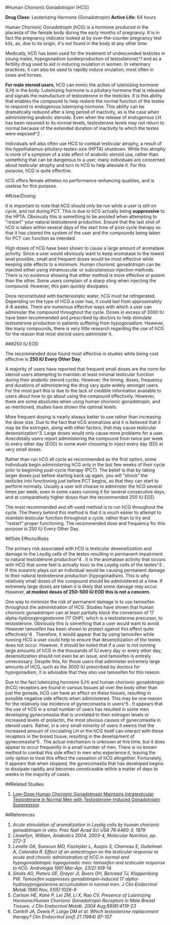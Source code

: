 #Human Chorionic Gonadotropin (HCG)

**Drug Class**: Leutenizing Hormone (Gonadotropin)
**Active Life:** 64 hours

Human Chorionic Gonadotropin (hCG) is a hormone produced in the placenta of the female body during the early months of pregnancy. It is in fact the pregnancy indicator looked at by over-the-counter pregnancy test kits, as, due to its origin, it's not found in the body at any other time. 

Medically, hCG has been used for the treatment of undescended testicles in young males, hypogonadism (underproduction of testosterone)^1 and as a fertility drug used to aid in inducing ovulation in women. In veterinary practices, it can also be used to rapidly induce ovulation, most often in cows and horses.

**For male steroid users**, hCG can mimic the action of luteinizing hormone (LH) in the body. Luteinizing hormone is a pituitary hormone that is released and signals the manufacture of testosterone in the testicles. It is this ability that enables the compound to help restore the normal function of the testes to respond to endogenous luteinizing hormone. This ability can be dramatically reduced after a long period of inactivity, as is the case when administering anabolic steroids. Even when the release of endogenous LH has been resumed to its normal levels, testosterone levels may not return to normal because of the extended duration of inactivity to which the testes were exposed^2 .

Individuals will also often use HCG to combat testicular atrophy, a result of the hypothalamus-pituitary-testes-axis (HPTA) shutdown. While this atrophy is more of a symptom of a side effect of anabolic steroid use, rather than something that can be dangerous to a user, many individuals are concerned about testicular atrophy and turn to hCG to help alleviate it. For this purpose, hCG is quite effective. 

hCG offers female athletes no performance-enhancing qualities, and is useless for this purpose. 

##Use/Dosing

It is important to note that hCG should only be run while a user is still on cycle, and not during PCT. This is due to hCG actually being **suppressive** to the HPTA. Obviously this is something to be avoided when attempting to "restart" your natural testosterone production. Ensure that the last shot of hCG is taken within several days of the start time of post-cycle therapy so that it has cleared the system of the user and the compounds being taken for PCT can function as intended.

High doses of hCG have been shown to cause a large amount of aromatase activity. Since a user would obviously want to keep aromatase to the lowest level possible, small and frequent doses would be most effective while keeping side effects to a minimum. Human chorionic gonadotropin can be injected either using intramuscular or subcutaneous injection methods. There is no evidence showing that either method is more effective or potent than the other. Some users complain of a sharp sting when injecting the compound. However, this pain quickly dissipates. 

Once reconstituted with bacteriostatic water, hCG must be refrigerated. Depending on the type of HCG a user has, it could last from approximately 4-8 weeks. There are numerous effective ways with which a user can administer the compound throughout the cycle. Doses in excess of 3000 IU have been recommended and prescribed by doctors to help stimulate testosterone production in patients suffering from hypogonadism. However, like many compounds, there is very little research regarding the use of hCG for the reason that most steroid users administer it. 

###250 IU EOD 

The recommended dose found most effective in studies while being cost effective is **250 IU Every Other Day**.

A majority of users have reported that frequent small doses are the norm for steroid users attempting to maintain at least minimal testicular function during their anabolic steroid cycles. However, the timing, doses, frequency and durations of administering the drug vary quite widely amongst users. For the most part this is due to the lack of credible information available to users about how to go about using the compound effectively. However, there are some absolutes when using human chorionic gonadotropin, and as mentioned, studies have shown the optimal levels. 

More frequent dosing is nearly always better to use rather than increasing the dose size. Due to the fact that hCG aromatizes and it is believed that it may be the estrogen, along with other factors, that may cause testicular desensitization^3. Large doses would only cause more problems for a user. Anecdotally users report administering the compound from twice per week to every other day (EOD) to some even choosing to inject every day (ED) at very small doses. 

Rather than run hCG all cycle as recommended as the first option, some individuals begin administering hCG only in the last few weeks of their cycle prior to beginning post-cycle therapy (PCT). The belief is that by taking larger doses just before starting back up again, you will "shock" the testicles into functioning just before PCT begins, so that they can start to perform normally. Usually a user will choose to administer the hCG several times per week, even in some cases running it for several consecutive days, and at comparatively higher doses than the recommended 250 IU EOD.

The most recommended and oft-used method is to run hCG throughout the cycle. The theory behind this method is that it is much easier to attempt to *maintain* testicular function throughout a cycle, rather than to try and "restart" proper functioning. The recommended dose and frequency for this purpose is 250 IU Every Other Day. 

##Side Effects/Risks

The primary risk associated with hCG is testicular desensitization and damage to the Leydig cells of the testes resulting in permanent impairment to natural testosterone production^4 . It is the aromatase activity that occurs with HCG that some feel is actually toxic to the Leydig cells of the testes^3 . If this sceanrio plays out an individual would be causing permanent damage to their natural testosterone production (hypogonadism). This is why relatively small doses of the compound should be administered at a time. If extremely large doses are taken it is likely that some damage may occur. However, **at modest doses of 250-500 IU EOD this is not a concern.**

One way to minimize the risk of permanent damage is to use tamoxifen throughout the administration of HCG. Studies have shown that human chorionic gonadotropin can at least partially block the conversion of 17 alpha-hydroxyprogesterone (17 OHP), which is a testosterone precursor, to testosterone. Obviously this is something that a user would want to avoid. However tamoxifen has been shown to protect against this effect quite effectively^4 . Therefore, it would appear that by using tamoxifen while running HCG a user could help to ensure that desensitization of the testes does not occur. However, it should be noted that if a user is not running large amounts of hCG in the thousands of IU every day or every other day,  desensitization should not even be an issue, and tamoxifen is entirely unnecessary. Despite this, for those users that administer extremely large amounts of HCG, such as the 3000 IU prescribed by doctors for hypogonadism, it is advisable that they also use tamoxifen for this reason.

Due to the fact luteinizing hormone (LH) and human chorionic gonadotropin (hCG) receptors are found in various tissues all over the body other than just the gonads, hCG can have an effect on these tissues, resulting in possible negative side effects when administered. This may be one reason for the relatively low incidence of gynecomastia in users^5 . It appears that the use of hCG in a small number of users has resulted in some men developing gynecomastia that is unrelated to their estrogen levels or increased levels of prolactin, the most obvious causes of gynecomastia in steroid users. Rather, in a very small minority of users it seems that the increased amount of circulating LH or the hCG itself can interact with these receptors in the breast tissue, resulting in the development of gynecomastia^5 . The actual mechanism is unknown at this time, but it does appear to occur frequently in a small number of men. There is no known method to combat this side effect in men who experience it, leaving the only option to treat this effect the cessation of hCG altogether. Fortunately, it appears that when stopped, the gynecomastia that has developed begins to dissipate rapidly and becomes unnoticeable within a matter of days to weeks in the majority of cases.

##Related Studies

1. [Low-Dose Human Chorionic Gonadotropin Maintains Intratesticular Testosterone in Normal Men with Testosterone-Induced Gonadotropin Suppression](http://press.endocrine.org/doi/abs/10.1210/jc.2004-0802)

##References

1. *Acute stimulation of aromatization in Leydig cells by human chorionic gonadotropin in vitro. Proc Natl Acad Sci USA 76:4460-3, 1979*
2. *Llewellyn, William, Anabolics 2004, 2003-4, Molecular Nutrition, pp. 272-3*
3. *Levalle OA, Suescun MO, Fiszlejder L, Aszpis S, Charreau E, Guitelman A, Calandra R. Effect of an antiestrogen on the testicular response to acute and chronic administration of hCG in normal and hypogonadotropic hypogonadic men: tamoxifen and testicular response to hCG. Andrologia 1991 Mar-Apr, 23(2):109-14* 
4. *Smals AG, Pieters GF, Drayer JI, Boers GH, Benraad TJ, Kloppenborg PW. Tamoxifen suppresses gonadotropin-induced 17 alpha-hydroxyprogesterone accumulation in normal men. J Clin Endocrinol Metab 1980 Nov, 51(5):1026-9*
5. *Carlson HE, Kane P, Lei ZM, Li X, Rao CV. Presence of Luteinizing Hormone/Human Chorionic Gonadotropin Receptors in Male Breast Tissues. J Clin Endocrinol Metab. 2004 Aug;89(8):4119-23*
6. *Cantrill JA, Dewis P, Large DM et al. Which testosterone replacement therapy? Clin Endocrinol (oxf) 21 (1984) 97-107*